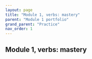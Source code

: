 ```yaml
---
layout: page
title: "Module 1, verbs: mastery"
parent: "Module 1 portfolio"
grand_parent: "Practice"
nav_order: 1
---
```


## Module 1, verbs: mastery
